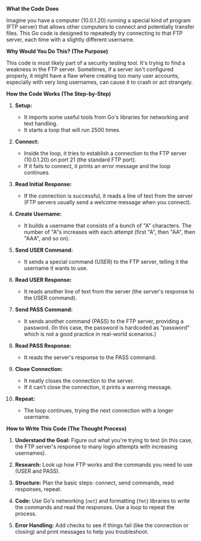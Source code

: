**What the Code Does**

Imagine you have a computer (10.0.1.20) running a special kind of program (FTP server) that allows other computers to connect and potentially transfer files. This Go code is designed to repeatedly try connecting to that FTP server, each time with a slightly different username.

**Why Would You Do This? (The Purpose)**

This code is most likely part of a security testing tool.  It's trying to find a weakness in the FTP server.  Sometimes, if a server isn't configured properly, it might have a flaw where creating too many user accounts, especially with very long usernames, can cause it to crash or act strangely.

**How the Code Works (The Step-by-Step)**

1. **Setup:**
   - It imports some useful tools from Go's libraries for networking and text handling.
   - It starts a loop that will run 2500 times.

2. **Connect:**
   - Inside the loop, it tries to establish a connection to the FTP server (10.0.1.20) on port 21 (the standard FTP port).
   - If it fails to connect, it prints an error message and the loop continues.

3. **Read Initial Response:**
   - If the connection is successful, it reads a line of text from the server (FTP servers usually send a welcome message when you connect).

4. **Create Username:**
   - It builds a username that consists of a bunch of "A" characters. The number of "A"s increases with each attempt (first "A", then "AA", then "AAA", and so on).

5. **Send USER Command:**
   - It sends a special command (USER) to the FTP server, telling it the username it wants to use.

6. **Read USER Response:**
   - It reads another line of text from the server (the server's response to the USER command).

7. **Send PASS Command:**
   - It sends another command (PASS) to the FTP server, providing a password.  (In this case, the password is hardcoded as "password" which is not a good practice in real-world scenarios.)

8. **Read PASS Response:**
   - It reads the server's response to the PASS command.

9. **Close Connection:**
   - It neatly closes the connection to the server.
   - If it can't close the connection, it prints a warning message.

10. **Repeat:**
    - The loop continues, trying the next connection with a longer username.

**How to Write This Code (The Thought Process)**

1. **Understand the Goal:**  Figure out what you're trying to test (in this case, the FTP server's response to many login attempts with increasing usernames).

2. **Research:** Look up how FTP works and the commands you need to use (USER and PASS).

3. **Structure:** Plan the basic steps: connect, send commands, read responses, repeat.

4. **Code:**  Use Go's networking (`net`) and formatting (`fmt`) libraries to write the commands and read the responses. Use a loop to repeat the process.

5. **Error Handling:**  Add checks to see if things fail (like the connection or closing) and print messages to help you troubleshoot. 
